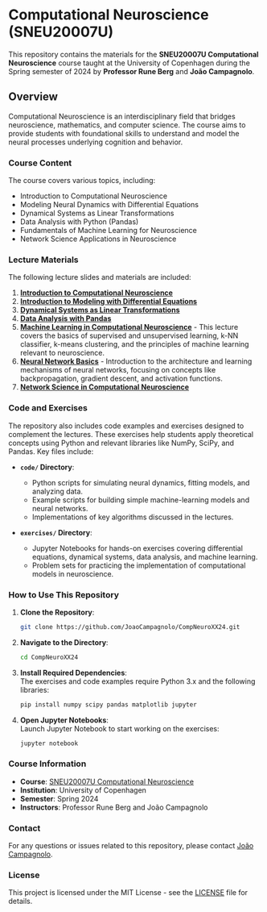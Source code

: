 # Computational Neuroscience (SNEU20007U)

This repository contains the materials for the **SNEU20007U Computational Neuroscience** course taught at the University of Copenhagen during the Spring semester of 2024 by **Professor Rune Berg** and **João Campagnolo**.

## Overview

Computational Neuroscience is an interdisciplinary field that bridges neuroscience, mathematics, and computer science. The course aims to provide students with foundational skills to understand and model the neural processes underlying cognition and behavior.

### Course Content

The course covers various topics, including:

- Introduction to Computational Neuroscience
- Modeling Neural Dynamics with Differential Equations
- Dynamical Systems as Linear Transformations
- Data Analysis with Python (Pandas)
- Fundamentals of Machine Learning for Neuroscience
- Network Science Applications in Neuroscience

### Lecture Materials

The following lecture slides and materials are included:

1. **[Introduction to Computational Neuroscience](slides/1_Whatiscomputationalneuroscience__ComputationalNeuroscience.pdf)**
2. **[Introduction to Modeling with Differential Equations](slides/2_1_Introductionmodellingwithdifferentialequations_ComputationalNeuroscience.pdf)**
3. **[Dynamical Systems as Linear Transformations](slides/2_2_DynamicalsystemsasLinearTransformations_ComputationalNeuroscience.pdf)**
4. **[Data Analysis with Pandas](slides/4_1_IntroductiontoDataAnalysiswithPandas_ComputationalNeuroscience.pdf)**
5. **[Machine Learning in Computational Neuroscience](slides/CompNeuro_ML_Basics.pdf)** - This lecture covers the basics of supervised and unsupervised learning, k-NN classifier, k-means clustering, and the principles of machine learning relevant to neuroscience.
6. **[Neural Network Basics](slides/CompNeuro_NN_Basics.pptx)** - Introduction to the architecture and learning mechanisms of neural networks, focusing on concepts like backpropagation, gradient descent, and activation functions.
7. **[Network Science in Computational Neuroscience](slides/5_1_Networkscience_ComputationalNeuroscience.pdf)**

### Code and Exercises

The repository also includes code examples and exercises designed to complement the lectures. These exercises help students apply theoretical concepts using Python and relevant libraries like NumPy, SciPy, and Pandas. Key files include:

- **`code/` Directory**:
  - Python scripts for simulating neural dynamics, fitting models, and analyzing data.
  - Example scripts for building simple machine-learning models and neural networks.
  - Implementations of key algorithms discussed in the lectures.

- **`exercises/` Directory**:
  - Jupyter Notebooks for hands-on exercises covering differential equations, dynamical systems, data analysis, and machine learning.
  - Problem sets for practicing the implementation of computational models in neuroscience.

### How to Use This Repository

1. **Clone the Repository**:
   ```bash
   git clone https://github.com/JoaoCampagnolo/CompNeuroXX24.git
   
2. **Navigate to the Directory**:
   ```bash
   cd CompNeuroXX24

3. **Install Required Dependencies**:  
   The exercises and code examples require Python 3.x and the following libraries:

   ```bash
   pip install numpy scipy pandas matplotlib jupyter

4. **Open Jupyter Notebooks**:  
   Launch Jupyter Notebook to start working on the exercises:

   ```bash
   jupyter notebook

### Course Information

- **Course**: [SNEU20007U Computational Neuroscience](https://kurser.ku.dk/course/sneu20007u/)
- **Institution**: University of Copenhagen
- **Semester**: Spring 2024
- **Instructors**: Professor Rune Berg and João Campagnolo

### Contact

For any questions or issues related to this repository, please contact [João Campagnolo](jhc2309@gmail.com).

### License

This project is licensed under the MIT License - see the [LICENSE](LICENSE) file for details.
